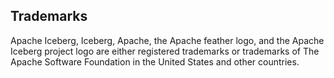 ## Trademarks

Apache Iceberg, Iceberg, Apache, the Apache feather logo, and the Apache Iceberg project logo are either registered trademarks or trademarks of The Apache Software Foundation in the United States and other countries.

